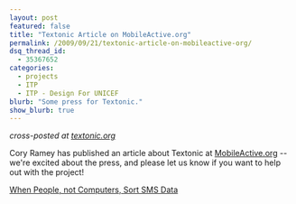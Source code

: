 ```yaml
---
layout: post
featured: false
title: "Textonic Article on MobileActive.org"
permalink: /2009/09/21/textonic-article-on-mobileactive-org/
dsq_thread_id:
  - 35367652
categories:
  - projects
  - ITP
  - ITP - Design For UNICEF
blurb: "Some press for Textonic."
show_blurb: true
---
```

*cross-posted at [textonic.org][1]*

Cory Ramey has published an article about Textonic at [MobileActive.org][2] -- we're excited about the press, and please let us know if you want to help out with the project!

[When People, not Computers, Sort SMS Data][3]

 [1]: http://textonic.org/2009/09/21/textonic-article-on-mobileactive-org/
 [2]: http://mobileactive.org/
 [3]: http://mobileactive.org/when-people-not-computers-sort-sms-data
